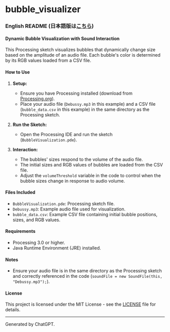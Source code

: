 # bubble_visualizer

### English README (日本語版は[こちら](README_jp))

#### Dynamic Bubble Visualization with Sound Interaction

This Processing sketch visualizes bubbles that dynamically change size based on the amplitude of an audio file. Each bubble's color is determined by its RGB values loaded from a CSV file.

#### How to Use

1. **Setup:**
   - Ensure you have Processing installed (download from [Processing.org](https://processing.org/download/)).
   - Place your audio file (`Debussy.mp3` in this example) and a CSV file (`bubble_data.csv` in this example) in the same directory as the Processing sketch.

2. **Run the Sketch:**
   - Open the Processing IDE and run the sketch (`BubbleVisualization.pde`).

3. **Interaction:**
   - The bubbles' sizes respond to the volume of the audio file.
   - The initial sizes and RGB values of bubbles are loaded from the CSV file.
   - Adjust the `volumeThreshold` variable in the code to control when the bubble sizes change in response to audio volume.

#### Files Included

- `BubbleVisualization.pde`: Processing sketch file.
- `Debussy.mp3`: Example audio file used for visualization.
- `bubble_data.csv`: Example CSV file containing initial bubble positions, sizes, and RGB values.

#### Requirements

- Processing 3.0 or higher.
- Java Runtime Environment (JRE) installed.

#### Notes

- Ensure your audio file is in the same directory as the Processing sketch and correctly referenced in the code (`soundFile = new SoundFile(this, "Debussy.mp3");`).

#### License

This project is licensed under the MIT License - see the [LICENSE](LICENSE) file for details.

---

Generated by ChatGPT.
